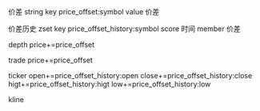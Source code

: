 价差
string
key         price_offset:symbol
value     价差

价差历史
zset 
key             price_offset_history:symbol
score         时间
member  价差

depth
price+=price_offset

trade
price+=price_offset

ticker
open+=price_offset_history:open
close+=price_offset_history:close
higt+=price_offset_history:higt
low+=price_offset_history:low

kline

